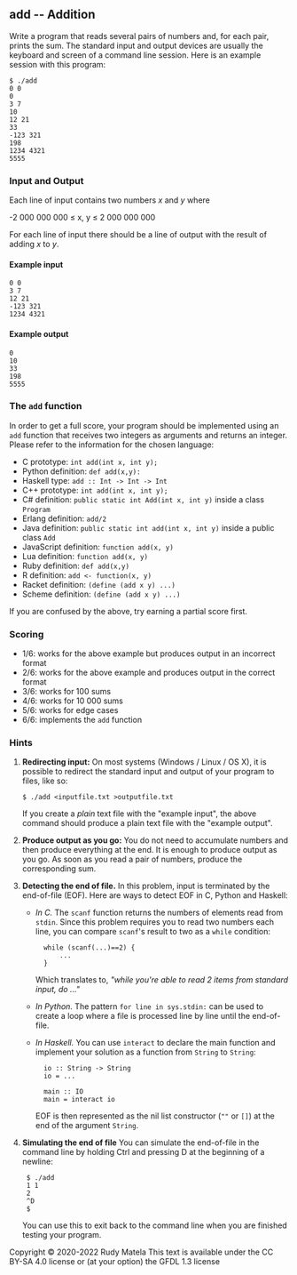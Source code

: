 add -- Addition
---------------

Write a program that
	reads several pairs of numbers and,
	for each pair, prints the sum.
The standard input and output devices
	are usually the keyboard and screen of a command line session.
Here is an example session with this program:

	$ ./add
	0 0
	0
	3 7
	10
	12 21
	33
	-123 321
	198
	1234 4321
	5555

### Input and Output

Each line of input contains two numbers _x_ and _y_ where

-2 000 000 000 ≤ x, y ≤ 2 000 000 000

For each line of input there should be a line of output
with the result of adding _x_ to _y_.

#### Example input

	0 0
	3 7
	12 21
	-123 321
	1234 4321


#### Example output

	0
	10
	33
	198
	5555

### The `add` function

In order to get a full score,
your program should be implemented using an `add` function
that receives two integers as arguments and returns an integer.
Please refer to the information for the chosen language:

* C prototype:           `int add(int x, int y);`
* Python definition:     `def add(x,y):`
* Haskell type:          `add :: Int -> Int -> Int`
* C++ prototype:         `int add(int x, int y);`
* C# definition:         `public static int Add(int x, int y)` inside a class `Program`
* Erlang definition:     `add/2`
* Java definition:       `public static int add(int x, int y)` inside a public class `Add`
* JavaScript definition: `function add(x, y)`
* Lua definition:        `function add(x, y)`
* Ruby definition:       `def add(x,y)`
* R definition:          `add <- function(x, y)`
* Racket definition:     `(define (add x y) ...)`
* Scheme definition:     `(define (add x y) ...)`

If you are confused by the above,
try earning a partial score first.

### Scoring

* 1/6: works for the above example but produces output in an incorrect format
* 2/6: works for the above example and produces output in the correct format
* 3/6: works for 100 sums
* 4/6: works for 10 000 sums
* 5/6: works for edge cases
* 6/6: implements the `add` function

### Hints

1. __Redirecting input:__
	On most systems (Windows / Linux / OS X),
	it is possible to redirect the standard input and output
	of your program to files, like so:

       $ ./add <inputfile.txt >outputfile.txt

	If you create a _plain_ text file with the "example input",
	the above command should produce
	a plain text file with the "example output".

2. __Produce output as you go:__
	You do not need to accumulate numbers and then produce everything at the end.
	It is enough to produce output as you go.
	As soon as you read a pair of numbers,
	produce the corresponding sum.

3. __Detecting the end of file.__
	In this problem, input is terminated by the end-of-file (EOF).
	Here are ways to detect EOF in C, Python and Haskell:

	- _In C._
		The `scanf` function returns the numbers of elements read from `stdin`.
		Since this problem requires you to read two numbers each line,
		you can compare `scanf`'s result to two as a `while` condition:

			while (scanf(...)==2) {
				...
			}

		Which translates to, _"while you're able to read 2 items from standard input, do ..."_

	- _In Python._
		The pattern `for line in sys.stdin:` can be used
		to create a loop where a file is processed line by line
		until the end-of-file.

	- _In Haskell._
		You can use `interact` to declare the main function
		and implement your solution as a function from `String` to `String`:

			io :: String -> String
			io = ...

			main :: IO
			main = interact io

		EOF is then represented as the nil list constructor (`""` or `[]`)
		at the end of the argument `String`.

4. __Simulating the end of file__
	You can simulate the end-of-file in the command line
	by holding Ctrl and pressing D
	at the beginning of a newline:

		$ ./add
		1 1
		2
		^D
		$

	You can use this to exit back to the command line
	when you are finished testing your program.


Copyright © 2020-2022  Rudy Matela
This text is available under the CC BY-SA 4.0 license
or (at your option) the GFDL 1.3 license
